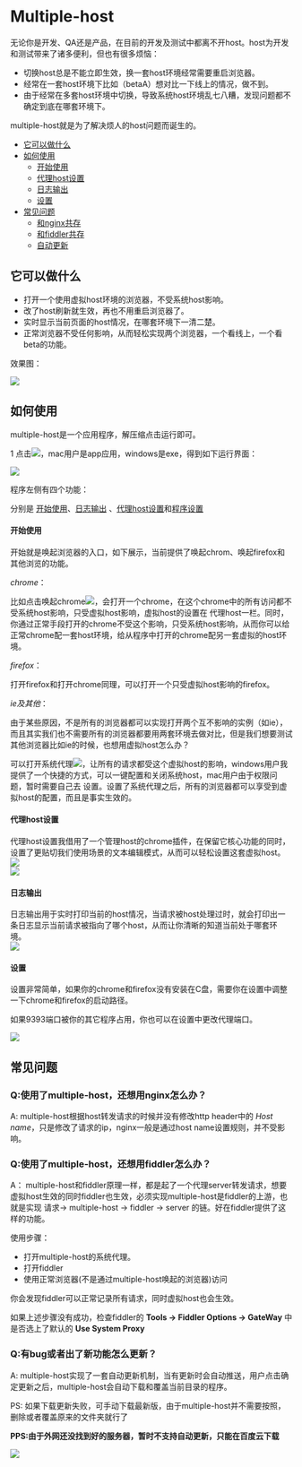
# Multiple-host

无论你是开发、QA还是产品，在目前的开发及测试中都离不开host。host为开发和测试带来了诸多便利，但也有很多烦恼：

+ 切换host总是不能立即生效，换一套host环境经常需要重启浏览器。
+ 经常在一套host环境下比如（betaA）想对比一下线上的情况，做不到。
+ 由于经常在多套host环境中切换，导致系统host环境乱七八糟，发现问题都不确定到底在哪套环境下。

multiple-host就是为了解决烦人的host问题而诞生的。


+ [它可以做什么](#doWhat)    
+ [如何使用](#how)    
	- [开始使用](#startUse)    
	- [代理host设置](#proxySetting)    
	- [日志输出](#log)    
	- [设置](#settings)   
+ [常见问题](#questions)
	- [和nginx共存](#nginx)
	- [和fiddler共存](#fiddler)
	- [自动更新](#update)


## <a name="doWhat" id="doWhat"></a>它可以做什么 

+ 打开一个使用虚拟host环境的浏览器，不受系统host影响。
+ 改了host刷新就生效，再也不用重启浏览器了。
+ 实时显示当前页面的host情况，在哪套环境下一清二楚。
+ 正常浏览器不受任何影响，从而轻松实现两个浏览器，一个看线上，一个看beta的功能。

效果图：

![](https://raw.githubusercontent.com/liyangready/multiple-host/master/wiki/resource/1.png)

## <a id="how">如何使用</a>

multiple-host是一个应用程序，解压缩点击运行即可。

1 点击![](//raw.githubusercontent.com/liyangready/multiple-host/raw/master/wiki/resource/3.png)，mac用户是app应用，windows是exe，得到如下运行界面：

![](//raw.githubusercontent.com/liyangready/multiple-host/raw/master/wiki/resource/2.png)

程序左侧有四个功能：

分别是 [开始使用](#startUse)、[日志输出](#log) 、[代理host设置](#proxySetting)和[程序设置](#settings)

#### <a name="startUse"></a>开始使用

开始就是唤起浏览器的入口，如下展示，当前提供了唤起chrom、唤起firefox和其他浏览的功能。

*chrome*：

比如点击唤起chrome![](//raw.githubusercontent.com/liyangready/multiple-host/raw/master/wiki/resource/5.png)，会打开一个chrome，在这个chrome中的所有访问都不受系统host影响，只受虚拟host影响，虚拟host的设置在 代理host一栏。同时，你通过正常手段打开的chrome不受这个影响，只受系统host影响，从而你可以给正常chrome配一套host环境，给从程序中打开的chrome配另一套虚拟的host环境。

*firefox*：

打开firefox和打开chrome同理，可以打开一个只受虚拟host影响的firefox。

*ie及其他*：

由于某些原因，不是所有的浏览器都可以实现打开两个互不影响的实例（如ie），而且其实我们也不需要所有的浏览器都要用两套环境去做对比，但是我们想要测试其他浏览器比如ie的时候，也想用虚拟host怎么办？

可以打开系统代理![](//raw.githubusercontent.com/liyangready/multiple-host/raw/master/wiki/resource/4.png)，让所有的请求都受这个虚拟host的影响，windows用户我提供了一个快捷的方式，可以一键配置和关闭系统host，mac用户由于权限问题，暂时需要自己去 设置。设置了系统代理之后，所有的浏览器都可以享受到虚拟host的配置，而且是事实生效的。

#### <a name="proxySetting"></a>代理host设置
代理host设置我借用了一个管理host的chrome插件，在保留它核心功能的同时，设置了更贴切我们使用场景的文本编辑模式，从而可以轻松设置这套虚拟host。  
![](//raw.githubusercontent.com/liyangready/multiple-host/raw/master/wiki/resource/7.png)  
![](//raw.githubusercontent.com/liyangready/multiple-host/raw/master/wiki/resource/6.png)

#### <a name="log"></a>日志输出
日志输出用于实时打印当前的host情况，当请求被host处理过时，就会打印出一条日志显示当前请求被指向了哪个host，从而让你清晰的知道当前处于哪套环境。   
![](//raw.githubusercontent.com/liyangready/multiple-host/raw/master/wiki/resource/8.png)

#### <a name="settings"></a>设置
设置非常简单，如果你的chrome和firefox没有安装在C盘，需要你在设置中调整一下chrome和firefox的启动路径。

如果9393端口被你的其它程序占用，你也可以在设置中更改代理端口。

![](//raw.githubusercontent.com/liyangready/multiple-host/raw/master/wiki/resource/9.png)

## <a name="questions"></a>常见问题

### <a name="nginx"></a>Q:使用了multiple-host，还想用nginx怎么办？
A: multiple-host根据host转发请求的时候并没有修改http header中的 *Host name*，只是修改了请求的ip，nginx一般是通过host name设置规则，并不受影响。

### <a name="fiddler"></a>Q:使用了multiple-host，还想用fiddler怎么办？
A： multiple-host和fiddler原理一样，都是起了一个代理server转发请求，想要虚拟host生效的同时fiddler也生效，必须实现multiple-host是fiddler的上游，也就是实现 请求-> multiple-host -> fiddler -> server 的链。好在fiddler提供了这样的功能。

使用步骤： 

+ 打开multiple-host的系统代理。
+ 打开fiddler
+ 使用正常浏览器(不是通过multiple-host唤起的浏览器)访问

你会发现fiddler可以正常记录所有请求，同时虚拟host也会生效。

如果上述步骤没有成功，检查fiddler的 **Tools -> Fiddler Options -> GateWay** 中是否选上了默认的 **Use System Proxy**

### <a name="update"></a>Q:有bug或者出了新功能怎么更新？
A: multiple-host实现了一套自动更新机制，当有更新时会自动推送，用户点击确定更新之后，multiple-host会自动下载和覆盖当前目录的程序。

PS: 如果下载更新失败，可手动下载最新版，由于multiple-host并不需要按照，删除或者覆盖原来的文件夹就行了

**PPS:由于外网还没找到好的服务器，暂时不支持自动更新，只能在百度云下载**

![](//raw.githubusercontent.com/liyangready/multiple-host/raw/master/wiki/resource/10.png)
